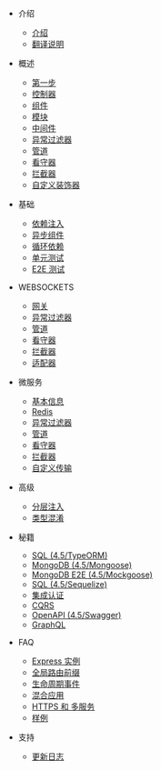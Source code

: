- 介绍
  - [介绍](4.5/introduction.md)
  - [翻译说明](4.5/about.md)

- 概述
  - [第一步](4.5/firstSteps.md)
  - [控制器](4.5/controllers.md)
  - [组件](4.5/components.md)
  - [模块](4.5/modules.md)
  - [中间件](4.5/middlewares.md)
  - [异常过滤器](4.5/exceptionFilters.md)  
  - [管道](4.5/pipes.md)
  - [看守器](4.5/guards.md)
  - [拦截器](4.5/interceptors.md)
  - [自定义装饰器](4.5/customDecorators.md)

- 基础
  - [依赖注入](4.5/dependencyInjection.md)
  - [异步组件](4.5/asyncComponents.md)
  - [循环依赖](4.5/circularDependency.md)
  - [单元测试](4.5/unittesting.md)
  - [E2E 测试](4.5/e2e.md)

- WEBSOCKETS
  - [网关](4.5/gateways.md)
  - [异常过滤器](4.5/exceptionFilters2.md)
  - [管道](4.5/pipes2.md)
  - [看守器](4.5/guards2.md)
  - [拦截器](4.5/interceptors2.md)
  - [适配器](4.5/adapter.md)

- 微服务
  - [基本信息](4.5/basics.md)
  - [Redis](4.5/redis.md)
  - [异常过滤器](4.5/exceptionFilters3.md)
  - [管道](4.5/pipes3.md)
  - [看守器](4.5/guards3.md)
  - [拦截器](4.5/interceptors3.md)
  - [自定义传输](4.5/customTransport.md)

- 高级
  - [分层注入](4.5/hierarchicalInjector.md)
  - [类型混淆](4.5/mixinClass.md)

- 秘籍
  - [SQL (4.5/TypeORM)](4.5/SQLT.md)
  - [MongoDB (4.5/Mongoose)](4.5/mongodb.md)
  - [MongoDB E2E (4.5/Mockgoose)](4.5/mongodbe2e.md)
  - [SQL (4.5/Sequelize)](4.5/sqls.md)
  - [集成认证](4.5/passportintegration.md)
  - [CQRS](4.5/cors.md)
  - [OpenAPI (4.5/Swagger)](4.5/openapi.md)
  - [GraphQL](4.5/graphql.md)

- FAQ
  - [Express 实例](4.5/expressinstance.md)
  - [全局路由前缀](4.5/globalroutePrefix.md)
  - [生命周期事件](4.5/lifecycleevents.md)
  - [混合应用](4.5/hybridapplication.md)
  - [HTTPS 和 多服务](4.5/httpsmultipleservers.md)
  - [样例](4.5/examples.md)


- 支持
  - [更新日志](4.5/changelog.md)